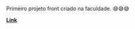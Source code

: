 Primeiro projeto front criado na faculdade. 😅😅😅

[**Link**](https://brunoquindeler.github.io/agrogalo)
